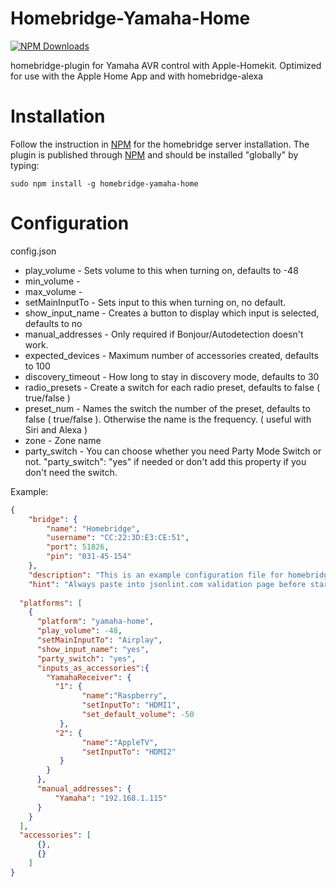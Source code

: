 # Homebridge-Yamaha-Home

[![NPM Downloads](https://img.shields.io/npm/dm/homebridge-yamaha-home.svg?style=flat)](https://npmjs.org/package/homebridge-yamaha-home)


homebridge-plugin for Yamaha AVR control with Apple-Homekit.  Optimized for use with the Apple Home App and with homebridge-alexa

# Installation

Follow the instruction in [NPM](https://www.npmjs.com/package/homebridge) for the homebridge server installation. The plugin is published through [NPM](https://www.npmjs.com/package/homebridge-yamaha) and should be installed "globally" by typing:

```
sudo npm install -g homebridge-yamaha-home
```

# Configuration

config.json

- play_volume - Sets volume to this when turning on, defaults to -48
- min_volume -
- max_volume -
- setMainInputTo - Sets input to this when turning on, no default.
- show_input_name - Creates a button to display which input is selected, defaults to no
- manual_addresses - Only required if Bonjour/Autodetection doesn't work.
- expected_devices - Maximum number of accessories created, defaults to 100
- discovery_timeout - How long to stay in discovery mode, defaults to 30
- radio_presets - Create a switch for each radio preset, defaults to false ( true/false )
- preset_num - Names the switch the number of the preset, defaults to false ( true/false ). Otherwise the name is the frequency. ( useful with Siri and Alexa )
- zone - Zone name
- party_switch - You can choose whether you need Party Mode Switch or not. "party_switch": "yes" if needed or don't add this property if you don't need the switch.

Example:

```json
{
    "bridge": {
        "name": "Homebridge",
        "username": "CC:22:3D:E3:CE:51",
        "port": 51826,
        "pin": "031-45-154"
    },
    "description": "This is an example configuration file for homebridge plugin for yamaha AVR",
    "hint": "Always paste into jsonlint.com validation page before starting your homebridge, saves a lot of frustration",
    
  "platforms": [
    {
      "platform": "yamaha-home",
      "play_volume": -48,
      "setMainInputTo": "Airplay",
      "show_input_name": "yes",
      "party_switch": "yes",
      "inputs_as_accessories":{
        "YamahaReceiver": {
          "1": {
                "name":"Raspberry",
                "setInputTo": "HDMI1",
                "set_default_volume": -50
           },
          "2": {
                "name":"AppleTV",
                "setInputTo": "HDMI2"
           }
        }
      },
      "manual_addresses": {
          "Yamaha": "192.168.1.115"
      }
    }
  ],
  "accessories": [
      {},
      {}
    ]
}
```
